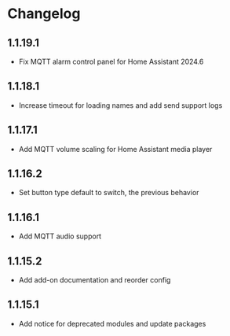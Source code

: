 # Changelog

## 1.1.19.1
- Fix MQTT alarm control panel for Home Assistant 2024.6

## 1.1.18.1
- Increase timeout for loading names and add send support logs

## 1.1.17.1
- Add MQTT volume scaling for Home Assistant media player

## 1.1.16.2
- Set button type default to switch, the previous behavior

## 1.1.16.1 
- Add MQTT audio support

## 1.1.15.2
- Add add-on documentation and reorder config

## 1.1.15.1
- Add notice for deprecated modules and update packages